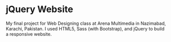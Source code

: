 # jQuery Website

My final project for Web Designing class at Arena Multimedia in Nazimabad, Karachi, Pakistan.  I used HTML5, Sass (with Bootstrap), and jQuery to build a responsive website.